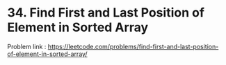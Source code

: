 # 34. Find First and Last Position of Element in Sorted Array

Problem link : https://leetcode.com/problems/find-first-and-last-position-of-element-in-sorted-array/
